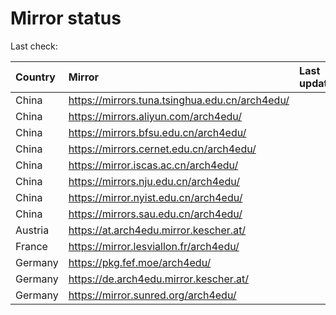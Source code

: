 <script src="./time.js"></script>
# Mirror status
Last check: <script type="text/javascript">localize(1721586257.6464841);</script>

|Country|Mirror|Last update|
|:------|:-----|:----------|
|China|https://mirrors.tuna.tsinghua.edu.cn/arch4edu/|<script type="text/javascript">localize(1721543769);</script>|
|China|https://mirrors.aliyun.com/arch4edu/|<script type="text/javascript">localize(1721543769);</script>|
|China|https://mirrors.bfsu.edu.cn/arch4edu/|<script type="text/javascript">localize(1721543769);</script>|
|China|https://mirrors.cernet.edu.cn/arch4edu/|<script type="text/javascript">localize(1721543769);</script>|
|China|https://mirror.iscas.ac.cn/arch4edu/|<script type="text/javascript">localize(1721543769);</script>|
|China|https://mirrors.nju.edu.cn/arch4edu/|<script type="text/javascript">localize(1721500695);</script>|
|China|https://mirror.nyist.edu.cn/arch4edu/|<script type="text/javascript">localize(1721543769);</script>|
|China|https://mirrors.sau.edu.cn/arch4edu/|<script type="text/javascript">localize(1721543769);</script>|
|Austria|https://at.arch4edu.mirror.kescher.at/|<script type="text/javascript">localize(1721543769);</script>|
|France|https://mirror.lesviallon.fr/arch4edu/|<script type="text/javascript">localize(1721543769);</script>|
|Germany|https://pkg.fef.moe/arch4edu/|<script type="text/javascript">localize(1721543769);</script>|
|Germany|https://de.arch4edu.mirror.kescher.at/|<script type="text/javascript">localize(1721543769);</script>|
|Germany|https://mirror.sunred.org/arch4edu/|<script type="text/javascript">localize(1721543769);</script>|

<script src="./tablefilter/tablefilter.js"></script>
<script src="./table.js"></script>